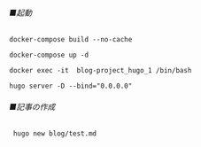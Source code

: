 ###### ■起動
```
docker-compose build --no-cache
```
```
docker-compose up -d
```
```
docker exec -it  blog-project_hugo_1 /bin/bash
```
```
hugo server -D --bind="0.0.0.0"
```

###### ■記事の作成
```
 hugo new blog/test.md
```